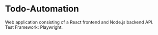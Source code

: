 # Todo-Automation
Web application consisting of a React frontend and Node.js backend API. Test Framework: Playwright.
